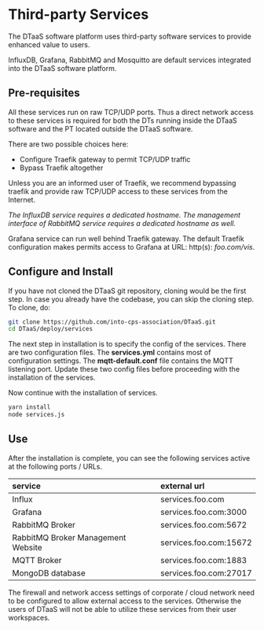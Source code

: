 # Third-party Services

The DTaaS software platform uses third-party software services
to provide enhanced value to users.

InfluxDB, Grafana, RabbitMQ and Mosquitto are default services
integrated into the DTaaS software platform.

## Pre-requisites

All these services run on raw TCP/UDP ports. Thus a direct network
access to these services is required for both the DTs running inside
the DTaaS software and the PT located outside the DTaaS software.

There are two possible choices here:

* Configure Traefik gateway to permit TCP/UDP traffic
* Bypass Traefik altogether

Unless you are an informed user of Traefik, we recommend bypassing traefik
and provide raw TCP/UDP access to these services from the Internet.

_The InfluxDB service requires a dedicated hostname. The management
interface of RabbitMQ service requires a dedicated hostname as well._

Grafana service can run well behind Traefik gateway. The default Traefik
configuration makes permits access to Grafana at URL: http(s): _foo.com/vis_.

## Configure and Install

If you have not cloned the DTaaS git repository, cloning would be
the first step.
In case you already have the codebase, you can skip the cloning step.
To clone, do:

```bash
git clone https://github.com/into-cps-association/DTaaS.git
cd DTaaS/deploy/services
```

The next step in installation is to specify the config of the services.
There are two configuration files. The __services.yml__ contains most
of configuration settings. The __mqtt-default.conf__ file contains
the MQTT listening port. Update these two config files before proceeding
with the installation of the services.

Now continue with the installation of services.

```bash
yarn install
node services.js
```

## Use

After the installation is complete, you can see the following services active
at the following ports / URLs.

| service | external url |
|:---|:---|
| Influx | services.foo.com |
| Grafana | services.foo.com:3000 |
| RabbitMQ Broker | services.foo.com:5672 |
| RabbitMQ Broker Management Website | services.foo.com:15672 |
| MQTT Broker | services.foo.com:1883 |
| MongoDB database | services.foo.com:27017 |

The firewall and network access settings of corporate / cloud network need to be
configured to allow external access to the services. Otherwise the users of DTaaS
will not be able to utilize these services from their user workspaces.
